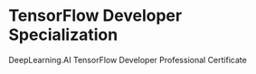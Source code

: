 # TensorFlow Developer Specialization
DeepLearning.AI TensorFlow Developer Professional Certificate
